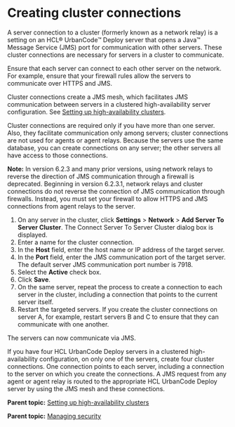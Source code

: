 # Creating cluster connections

A server connection to a cluster \(formerly known as a network relay\) is a setting on an HCL® UrbanCode™ Deploy server that opens a Java™ Message Service \(JMS\) port for communication with other servers. These cluster connections are necessary for servers in a cluster to communicate.

Ensure that each server can connect to each other server on the network. For example, ensure that your firewall rules allow the servers to communicate over HTTPS and JMS.

Cluster connections create a JMS mesh, which facilitates JMS communication between servers in a clustered high-availability server configuration. See [Setting up high-availability clusters](../../com.ibm.udeploy.doc/topics/server_install_clustered.md#).

Cluster connections are required only if you have more than one server. Also, they facilitate communication only among servers; cluster connections are not used for agents or agent relays. Because the servers use the same database, you can create connections on any server; the other servers all have access to those connections.

**Note:** In version 6.2.3 and many prior versions, using network relays to reverse the direction of JMS communication through a firewall is deprecated. Beginning in version 6.2.3.1, network relays and cluster connections do not reverse the connection of JMS communication through firewalls. Instead, you must set your firewall to allow HTTPS and JMS connections from agent relays to the server.

1.   On any server in the cluster, click **Settings** \> **Network** \> **Add Server To Server Cluster**. The Connect Server To Server Cluster dialog box is displayed.
2.   Enter a name for the cluster connection. 
3.   In the **Host** field, enter the host name or IP address of the target server. 
4.   In the **Port** field, enter the JMS communication port of the target server. The default server JMS communication port number is 7918.
5.  Select the **Active** check box. 
6.  Click **Save**.
7.   On the same server, repeat the process to create a connection to each server in the cluster, including a connection that points to the current server itself. 
8.   Restart the targeted servers. If you create the cluster connections on server A, for example, restart servers B and C to ensure that they can communicate with one another.

The servers can now communicate via JMS.

If you have four HCL UrbanCode Deploy servers in a clustered high-availability configuration, on only one of the servers, create four cluster connections. One connection points to each server, including a connection to the server on which you create the connections. A JMS request from any agent or agent relay is routed to the appropriate HCL UrbanCode Deploy server by using the JMS mesh and these connections.

**Parent topic:** [Setting up high-availability clusters](../../com.ibm.udeploy.doc/topics/server_install_clustered.md)

**Parent topic:** [Managing security](../../com.ibm.udeploy.admin.doc/topics/security_ch.md)

